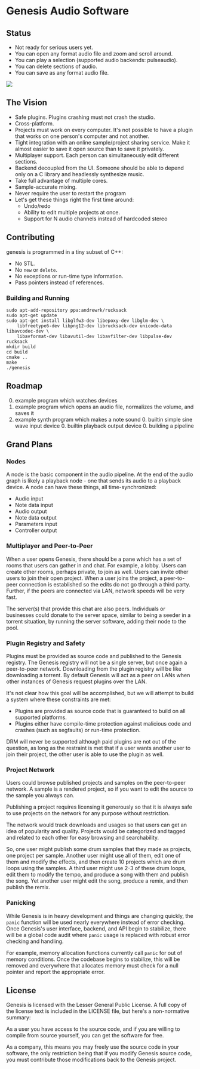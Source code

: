 # Genesis Audio Software

## Status

 * Not ready for serious users yet.
 * You can open any format audio file and zoom and scroll around.
 * You can play a selection (supported audio backends: pulseaudio).
 * You can delete sections of audio.
 * You can save as any format audio file.

![](https://s3.amazonaws.com/superjoe/temp/genesis-deb4513.png)

## The Vision

 * Safe plugins. Plugins crashing must not crash the studio.
 * Cross-platform.
 * Projects must work on every computer. It's not possible to have a plugin
   that works on one person's computer and not another.
 * Tight integration with an online sample/project sharing service. Make it
   almost easier to save it open source than to save it privately.
 * Multiplayer support. Each person can simultaneously edit different sections.
 * Backend decoupled from the UI. Someone should be able to depend only
   on a C library and headlessly synthesize music.
 * Take full advantage of multiple cores.
 * Sample-accurate mixing.
 * Never require the user to restart the program
 * Let's get these things right the first time around:
   - Undo/redo
   - Ability to edit multiple projects at once.
   - Support for N audio channels instead of hardcoded stereo

## Contributing

genesis is programmed in a tiny subset of C++:

 * No STL.
 * No `new` or `delete`.
 * No exceptions or run-time type information.
 * Pass pointers instead of references.

### Building and Running

```
sudo apt-add-repository ppa:andrewrk/rucksack
sudo apt-get update
sudo apt-get install libglfw3-dev libepoxy-dev libglm-dev \
    libfreetype6-dev libpng12-dev librucksack-dev unicode-data libavcodec-dev \
    libavformat-dev libavutil-dev libavfilter-dev libpulse-dev rucksack
mkdir build
cd build
cmake ..
make
./genesis
```

## Roadmap

 0. example program which watches devices
 0. example program which opens an audio file, normalizes the volume, and saves it
 0. example synth program which makes a note sound
    0. builtin simple sine wave input device
    0. builtin playback output device
    0. building a pipeline

## Grand Plans

### Nodes

A node is the basic component in the audio pipeline. At the end of the audio
graph is likely a playback node - one that sends its audio to a playback
device. A node can have these things, all time-synchronized:

 * Audio input
 * Note data input
 * Audio output
 * Note data output
 * Parameters input
 * Controller output

### Multiplayer and Peer-to-Peer

When a user opens Genesis, there should be a pane which has a set of rooms that
users can gather in and chat. For example, a lobby. Users can create other
rooms, perhaps private, to join as well. Users can invite other users to join
their open project. When a user joins the project, a peer-to-peer connection is
established so the edits do not go through a third party. Further, if the peers
are connected via LAN, network speeds will be very fast.

The server(s) that provide this chat are also peers. Individuals or businesses
could donate to the server space, similar to being a seeder in a torrent
situation, by running the server software, adding their node to the pool.

### Plugin Registry and Safety

Plugins must be provided as source code and published to the Genesis registry.
The Genesis registry will not be a single server, but once again a peer-to-peer
network. Downloading from the plugin registry will be like downloading a
torrent. By default Genesis will act as a peer on LANs when other instances of
Genesis request plugins over the LAN.

It's not clear how this goal will be accomplished, but we will attempt to build
a system where these constraints are met:

 * Plugins are provided as source code that is guaranteed to build on all
   supported platforms.
 * Plugins either have compile-time protection against malicious code and
   crashes (such as segfaults) or run-time protection.

DRM will never be supported although paid plugins are not out of the question,
as long as the restraint is met that if a user wants another user to join their
project, the other user is able to use the plugin as well.

### Project Network

Users could browse published projects and samples on the peer-to-peer network.
A sample is a rendered project, so if you want to edit the source to the sample
you always can.

Publishing a project requires licensing it generously so that it is always safe
to use projects on the network for any purpose without restriction.

The network would track downloads and usages so that users can get an idea of
popularity and quality. Projects would be categorized and tagged and related to
each other for easy browsing and searchability.

So, one user might publish some drum samples that they made as projects, one
project per sample. Another user might use all of them, edit one of them and
modify the effects, and then create 10 projects which are drum loops using the
samples. A third user might use 2-3 of these drum loops, edit them to modify
the tempo, and produce a song with them and publish the song. Yet another user
might edit the song, produce a remix, and then publish the remix.

### Panicking

While Genesis is in heavy development and things are changing quickly, the
`panic` function will be used nearly everywhere instead of error checking. Once
Genesis's user interface, backend, and API begin to stabilize, there will be
a global code audit where `panic` usage is replaced with robust error checking
and handling.

For example, memory allocation functions currently call `panic` for out of
memory conditions. Once the codebase begins to stabilize, this will be removed
and everywhere that allocates memory must check for a null pointer and report
the appropriate error.

## License

Genesis is licensed with the Lesser General Public License. A full copy of the
license text is included in the LICENSE file, but here's a non-normative
summary:

As a user you have access to the source code, and if you are willing to compile
from source yourself, you can get the software for free.

As a company, this means you may freely use the source code in your software,
the only restriction being that if you modify Genesis source code, you must
contribute those modifications back to the Genesis project.
